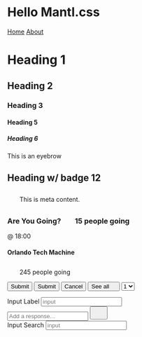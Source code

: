 
# Hello Mantl.css

<div id="app">
  <nav>
    <a href="#">Home</a>
    <a href="#">About</a>
  </nav>
  <h1>Heading 1</h1>
  <h2>Heading 2</h2>
  <h3>Heading 3</h3>
  <h4>Heading 5</h4>
  <h5>Heading 6</h5>
  <span class="eyebrow">This is an eyebrow</span>
  <h2>Heading w/ badge <span class="badge -gradient">12</span></h2>
  <span class="meta">
    <svg class="icon" width="24" height="24">
      <use xlink:href="feather-sprite.svg#clock"/></svg>
    This is meta content.
  </span>
  <h3>Are You Going?
    <span class="meta">
      <svg class="icon" width="24" height="24">
        <use xlink:href="feather-sprite.svg#users"/></svg>
      15 people going</span></h3>
  <div class="-shadow">
    <span class="eyebrow">@ 18:00</span>
    <h4>Orlando Tech Machine</h4>
    <span class="meta">
      <svg class="icon" width="24" height="24">
        <use xlink:href="feather-sprite.svg#users"/></svg>
      245 people going
    </span>
  </div>

  <button type="button" name="button" class="button -fill-gradient">Submit</button>
  <input type="submit" name="" class="button -fill-gradient" value="Submit">
  <button type="button" name="button" class="button -fill-gray">Cancel</button>
  <button type="button" name="button" class="button -text-primary -icon-right">
    See all
    <svg class="icon" width="12" height="12">
      <use xlink:href="feather-sprite.svg#chevron-down"/></svg>
  </button>
  <select class="" name="">
    <option value="">1</option>
    <option value="">2</option>
  </select>
  <div>
    <label for="Input">Input Label</label>
    <input type="text" name="input" value="" placeholder="input">
  </div>
  <div class="input-inline -button-right">
    <input type="text" name="text" value="" placeholder="Add a response...">
    <button type="button" name="button" class="-text-primary -icon-center">
      <svg class="icon" width="24" height="24">
        <use xlink:href="feather-sprite.svg#send"/></svg>
    </button>
  </div>
  <div>
    <label for="Input">Input Search</label>
    <input type="search" name="input" value="" placeholder="input">
  </div>
</div>

